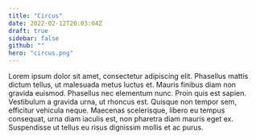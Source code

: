 ```yaml
---
title: "Circus"
date: 2022-02-12T20:03:04Z
draft: true
sidebar: false
github: ""
hero: "circus.png"
---
```



Lorem ipsum dolor sit amet, consectetur adipiscing elit. Phasellus mattis dictum tellus, ut malesuada metus luctus et. Mauris finibus diam non gravida euismod. Phasellus nec elementum nunc. Proin quis est sapien. Vestibulum a gravida urna, ut rhoncus est. Quisque non tempor sem, efficitur vehicula neque. Maecenas scelerisque, libero eu tempus consequat, urna diam iaculis est, non pharetra diam mauris eget ex. Suspendisse ut tellus eu risus dignissim mollis et ac purus. 